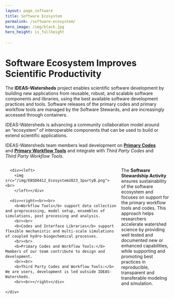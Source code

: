 ```yaml
---
layout: page_software
title: Software Ecosystem
permalink: /software-ecosystem/
hero_image: /img/black.jpg
hero_height: is_fullheight

---
```


<style>
    .wrapper {
        display:grid;
        grid-template-columns: 70% 30%;
        grid-gap: 1em;
        text-align:left;
        vertical-align:middle;
    }
    .wrapper > div{
        padding: 1em;
    }
    .wrapper > div:nth-child(odd){
    }
    /* Add this CSS rule to set the height of the image */
    .wrapper img {
        height: 600px; /* Adjust the height value as needed */
    }
</style>


# Software Ecosystem Improves Scientific Productivity

The **IDEAS–Watersheds** project enables scientific software development by building new applications from reusable, robust, and scalable software components and libraries, using the best available software development practices and tools. Software releases of the primary codes and primary workflow tools are managed by the Software Stewards, and are increasingly accessed through containers. 

IDEAS-Watersheds is advancing a community collaboration model around an “ecosystem” of interoperable components that can be used to build or extend scientific applications.

IDEAS-Watersheds team members lead development on [**Primary Codes**](/software-ecosystem/codes.md) and [**Primary Workflow Tools**](/software-ecosystem/workflowtools.md) and integrate with *Third Party Codes* and *Third Party Workflow Tools*.

<body>
    <div class = "wrapper">

      <div><left>
        <img src="/img/EBSD0412_Ecosystem2023_3partyB.png"><br>
        </left></div>

      <div><right><br><br>
        <b>Workflow Tools</b> support data collection and preprocessing, model setup, ensembles of simulations, post processing and analysis.
        <br><br>
        <b>Codes and Interface Libraries</b> support flexible mechanistic and multi-scale simulations of coupled hydro-biogechemical processes.
        <br><br>
        <b>Primary Codes and Workflow Tools:</b> Members of our team contribute to design and development.
        <br><br>
        <b>Third Party Codes and Workflow Tools:</b> We are users, development is led outside IDEAS-Watersheds.
        <br><br></right></div>

    </div>
</body>

The <b>Software Stewardship Activity</b> ensures sustainability of the software ecosystem and focuses on support for the primary workflow tools and codes.  This approach helps researchers accelerate watershed science by providing well tested and documented new or enhanced capabilities, while supporting and promoting best practices in reproducible, transparent and transferable modeling and simulation.